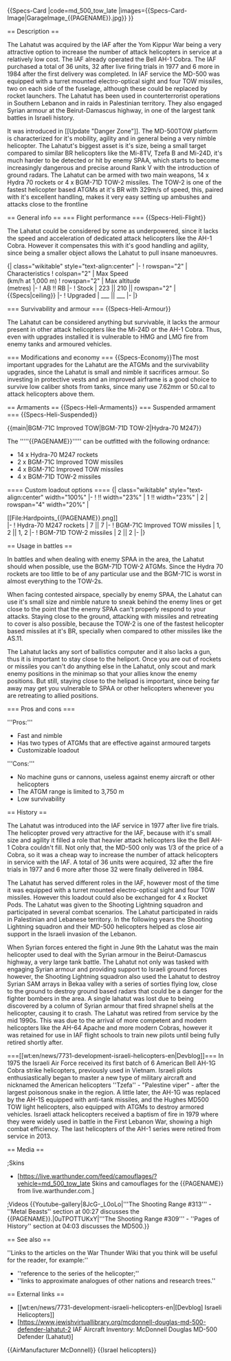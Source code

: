 {{Specs-Card
|code=md_500_tow_late
|images={{Specs-Card-Image|GarageImage_{{PAGENAME}}.jpg}}
}}

== Description ==
<!-- ''In the description, the first part should be about the history of and the creation and combat usage of the helicopter, as well as its key features. In the second part, tell the reader about the helicopter in the game. Insert a screenshot of the vehicle, so that if the novice player does not remember the vehicle by name, he will immediately understand what kind of vehicle the article is talking about.'' -->The Lahatut was acquired by the IAF after the Yom Kippur War being a very attractive option to increase the number of attack helicopters in service at a relatively low cost. The IAF already operated the Bell AH-1 Cobra. The IAF purchased a total of 36 units, 32 after live firing trials in 1977 and 6 more in 1984 after the first delivery was completed. In IAF service the MD-500 was equipped with a turret mounted electro-optical sight and four TOW missiles, two on each side of the fuselage, although these could be replaced by rocket launchers. The Lahatut has been used in counterterrorist operations in Southern Lebanon and in raids in Palestinian territory. They also engaged Syrian armour at the Beirut-Damascus highway, in one of the largest tank battles in Israeli history.

It was introduced in [[Update "Danger Zone"]]. The MD-500TOW platform is characterized for it's mobility, agility and in general being a very nimble helicopter. The Lahatut's biggest asset is it's size, being a small target compared to similar BR helicopters like the Mi-8TV, Tzefa B and Mi-24D, it's much harder to be detected or hit by enemy SPAA, which starts to become increasingly dangerous and precise around Rank V with the introduction of ground radars. The Lahatut can be armed with two main weapons, 14 x Hydra 70 rockets or 4 x BGM-71D TOW-2 missiles. The TOW-2 is one of the fastest helicopter based ATGMs at it's BR with 329m/s of speed, this, paired with it's excellent handling, makes it very easy setting up ambushes and attacks close to the frontline

== General info ==
=== Flight performance ===
{{Specs-Heli-Flight}}
<!-- ''Describe how the helicopter behaves in the air. Speed, manoeuvrability, acceleration and allowable loads - these are the most important characteristics of the vehicle.'' -->
The Lahatut could be considered by some as underpowered, since it lacks the speed and acceleration of dedicated attack helicopters like the AH-1 Cobra. However it compensates this with it's good handling and agility, since being a smaller object allows the Lahatut to pull insane manoeuvres. 

{| class="wikitable" style="text-align:center"
|-
! rowspan="2" | Characteristics
! colspan="2" | Max Speed<br>(km/h at 1,000 m)
! rowspan="2" | Max altitude<br>(metres)
|-
! AB !! RB
|-
! Stock
| 223 || 210 || rowspan="2" | {{Specs|ceiling}}
|-
! Upgraded
| ___ || ___
|-
|}

=== Survivability and armour ===
{{Specs-Heli-Armour}}
<!-- ''Examine the survivability of the helicopter. Note how vulnerable the structure is and how secure the pilot is, whether the fuel tanks are armoured, etc. Describe the armour, if there is any, and also mention the vulnerability of other critical systems.'' -->
The Lahatut can be considered anything but survivable, it lacks the armour present in other attack helicopters like the Mi-24D or the AH-1 Cobra. Thus, even with upgrades installed it is vulnerable to HMG and LMG fire from enemy tanks and armoured vehicles.

=== Modifications and economy ===
{{Specs-Economy}}The most important upgrades for the Lahatut are the ATGMs and the survivability upgrades, since the Lahatut is small and nimble it sacrifices armour. So investing in protective vests and an improved airframe is a good choice to survive low caliber shots from tanks, since many use 7.62mm or 50.cal to attack helicopters above them.

== Armaments ==
{{Specs-Heli-Armaments}}
=== Suspended armament ===
{{Specs-Heli-Suspended}}
<!-- ''Describe the helicopter's suspended armament: additional cannons under the winglets, any bombs, and rockets. Since any helicopter is essentially only a platform for suspended weaponry, this section is significant and deserves your special attention. If there is no suspended weaponry remove this subsection.'' -->
{{main|BGM-71C Improved TOW|BGM-71D TOW-2|Hydra-70 M247}}

The '''''{{PAGENAME}}''''' can be outfitted with the following ordnance:

* 14 x Hydra-70 M247 rockets
* 2 x BGM-71C Improved TOW missiles
* 4 x BGM-71C Improved TOW missiles
* 4 x BGM-71D TOW-2 missiles

==== Custom loadout options ====
{| class="wikitable" style="text-align:center" width="100%"
|-
! !! width="23%" | 1 !! width="23%" | 2
| rowspan="4" width="20%" | <div class="ttx-image">[[File:Hardpoints_{{PAGENAME}}.png]]</div>
|-
! Hydra-70 M247 rockets
| 7 || 7
|-
! BGM-71C Improved TOW missiles
| 1, 2 || 1, 2
|-
! BGM-71D TOW-2 missiles
| 2 || 2
|-
|}

== Usage in battles ==
<!-- ''Describe the tactics of playing in a helicopter, the features of using the helicopter in a team and advice on tactics. Refrain from creating a "guide" - do not impose a single point of view, but instead, give the reader food for thought. Examine the most dangerous enemies and give recommendations on fighting them. If necessary, note the specifics of the game in different modes (AB, RB, SB).'' -->
In battles and when dealing with enemy SPAA in the area, the Lahatut should when possible, use the BGM-71D TOW-2 ATGMs. Since the Hydra 70 rockets are too little to be of any particular use and the BGM-71C is worst in almost everything to the TOW-2s.

When facing contested airspace, specially by enemy SPAA, the Lahatut can use it's small size and nimble nature to sneak behind the enemy lines or get close to the point that the enemy SPAA can't properly respond to your attacks. Staying close to the ground, attacking with missiles and retreating to cover is also possible, because the TOW-2 is one of the fastest helicopter based missiles at it's BR, specially when compared to other missiles like the AS.11.

The Lahatut lacks any sort of ballistics computer and it also lacks a gun, thus it is important to stay close to the heliport. Once you are out of rockets or missiles you can't do anything else in the Lahatut, only scout and mark enemy positions in the minimap so that your allies know the enemy positions. But still, staying close to the helipad is important, since being far away may get you vulnerable to SPAA or other helicopters whenever you are retreating to allied positions.

=== Pros and cons ===
<!-- ''Summarise and briefly evaluate the vehicle in terms of its characteristics and combat effectiveness. Mark its pros and cons in the bulleted list. Try not to use more than 6 points for each of the characteristics. Avoid using categorical definitions such as "bad", "good" and the like - use substitutions with softer forms such as "inadequate" and "effective".'' -->'''Pros:''' 

* Fast and nimble
* Has two types of ATGMs that are effective against armoured targets
* Customizable loadout

'''Cons:'''

* No machine guns or cannons, useless against enemy aircraft or other helicopters
* The ATGM range is limited to 3,750 m
* Low survivability 

== History ==
<!-- ''Describe the history of the creation and combat usage of the helicopter in more detail than in the introduction. If the historical reference turns out to be too long, take it to a separate article, taking a link to the article about the vehicle and adding a block "/History" (example: <nowiki>https://wiki.warthunder.com/(Vehicle-name)/History</nowiki>) and add a link to it here using the <code>main</code> template. Be sure to reference text and sources by using <code><nowiki><ref></ref></nowiki></code>, as well as adding them at the end of the article with <code><nowiki><references /></nowiki></code>. This section may also include the vehicle's dev blog entry (if applicable) and the in-game encyclopedia description (under <code><nowiki>=== In-game description ===</nowiki></code>, also if applicable).'' -->
The Lahatut was introduced into the IAF service in 1977 after live fire trials. The helicopter proved very attractive for the IAF, because with it's small size and agility it filled a role that heavier attack helicopters like the Bell AH-1 Cobra couldn't fill. Not only that, the MD-500 only was 1/3 of the price of a Cobra, so it was a cheap way to increase the number of attack helicopters in service with the IAF. A total of 36 units were acquired, 32 after the fire trials in 1977 and 6 more after those 32 were finally delivered in 1984.

The Lahatut has served different roles in the IAF, however most of the time it was equipped with a turret mounted electro-optical sight and four TOW missiles. However this loadout could also be exchanged for 4 x Rocket Pods. The Lahatut was given to the Shooting Lightning squadron and participated in several combat scenarios. The Lahatut participated in raids in Palestinian and Lebanese territory. In the following years the Shooting Lightning squadron and their MD-500 helicopters helped as close air support in the Israeli invasion of the Lebanon. 

When Syrian forces entered the fight in June 9th the Lahatut was the main helicopter used to deal with the Syrian armour in the Beirut-Damascus highway, a very large tank battle. The Lahatut not only was tasked with engaging Syrian armour and providing support to Israeli ground forces however, the Shooting Lightning squadron also used the Lahatut to destroy Syrian SAM arrays in Bekaa valley with a series of sorties flying low, close to the ground to destroy ground based radars that could be a danger for the fighter bombers in the area. A single lahatut was lost due to being discovered by a column of Syrian armour that fired shrapnel shells at the helicopter, causing it to crash. The Lahatut was retired from service by the mid 1990s. This was due to the arrival of more competent and modern helicopters like the AH-64 Apache and more modern Cobras, however it was retained for use in IAF flight schools to train new pilots until being fully retired shortly after.

===[[wt:en/news/7731-development-israeli-helicopters-en|Devblog]]===
In 1975 the Israeli Air Force received its first batch of 6 American Bell AH-1G Cobra strike helicopters, previously used in Vietnam. Israeli pilots enthusiastically began to master a new type of military aircraft and nicknamed the American helicopters ''Tzefa'' - "Palestine viper" - after the largest poisonous snake in the region. A little later, the AH-1G was replaced by the AH-1S equipped with anti-tank missiles, and the Hughes MD500 TOW light helicopters, also equipped with ATGMs to destroy armored vehicles. Israeli attack helicopters received a baptism of fire in 1979 where they were widely used in battle in the First Lebanon War, showing a high combat efficiency. The last helicopters of the AH-1 series were retired from service in 2013.

== Media ==
<!-- ''Excellent additions to the article would be video guides, screenshots from the game, and photos.'' -->

;Skins

* [https://live.warthunder.com/feed/camouflages/?vehicle=md_500_tow_late Skins and camouflages for the {{PAGENAME}} from live.warthunder.com.]

;Videos
{{Youtube-gallery|8JcG-_L0oLo|'''The Shooting Range #313''' - ''Metal Beasts'' section at 00:27 discusses the {{PAGENAME}}.|0uTPOTTUKxY|'''The Shooting Range #309''' - ''Pages of History'' section at 04:03 discusses the MD500.}}

== See also ==
<!-- ''Links to the articles on the War Thunder Wiki that you think will be useful for the reader, for example:''
* ''reference to the series of the helicopter;''
* ''links to approximate analogues of other nations and research trees.'' -->
''Links to the articles on the War Thunder Wiki that you think will be useful for the reader, for example:''

* ''reference to the series of the helicopter;''
* ''links to approximate analogues of other nations and research trees.''

== External links ==
<!-- ''Paste links to sources and external resources, such as:''
* ''topic on the official game forum;''
* ''other literature.'' -->

* [[wt:en/news/7731-development-israeli-helicopters-en|[Devblog] Israeli Helicopters]]
* [https://www.jewishvirtuallibrary.org/mcdonnell-douglas-md-500-defender-lahatut-2 IAF Aircraft Inventory: McDonnell Douglas MD-500 Defender (Lahatut)]

{{AirManufacturer McDonnell}}
{{Israel helicopters}}